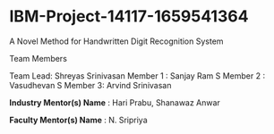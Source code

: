 # IBM-Project-14117-1659541364
A Novel Method for Handwritten Digit Recognition System

Team Members

Team Lead: Shreyas Srinivasan
Member 1 : Sanjay Ram S
Member 2 : Vasudhevan S
Member 3: Arvind Srinivasan

**Industry Mentor(s) Name** : Hari Prabu, Shanawaz Anwar

**Faculty Mentor(s) Name** : N. Sripriya
